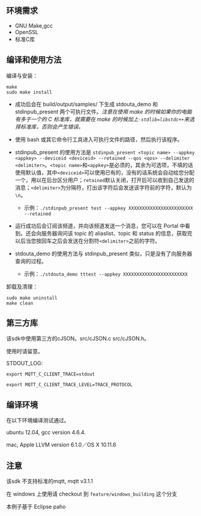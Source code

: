 ## 环境需求

- GNU Make,gcc
- OpenSSL
- 标准C库

## 编译和使用方法

编译与安装：
```
make
sudo make install
```

- 成功后会在 build/output/samples/ 下生成 stdouta_demo 和 stdinpub_present 两个可执行文件。*注意在使用 make 的时候如果你的电脑有多于一个的 C 标准库，就需要在 make 的时候加上`-stdlib=libstdc++`来选择标准库，否则会产生错误。*

- 使用 bash 或其它命令行工具进入可执行文件的路径，然后执行该程序。

- stdinpub_present 的使用方法是 `stdinpub_present <topic name> --appkey <appkey> --deviceid <deviceid> --retained --qos <qos> --delimiter <delimiter>`。`<topic name>`和`<appkey>`是必须的，其余为可选项，不填的话使用默认值，其中`<deviceid>`可以使用已有的，没有的话系统会自动给您分配一个，用以在后台区分用户；`retained`默认关闭，打开后可以收到自己发送的消息；`<delimiter>`为分隔符，打出该字符后会发送该字符前的字符，默认为`\n`。
	- 示例：`./stdinpub_present test --appkey XXXXXXXXXXXXXXXXXXXXXXXX --retained`

- 运行成功后会订阅该频道，并向该频道发送一个消息，您可以在 Portal 中看到。还会向服务器询问该 topic 的 aliaslist、topic 和 status 的信息，获取完以后当您按回车之后会发送在分割符`<delimiter>`之前的字符。

- stdouta_demo 的使用方法与 stdinpub_present 类似，只是没有了向服务器查询的过程。
	- 示例：`./stdouta_demo tttest --appkey XXXXXXXXXXXXXXXXXXXXXXXX`

卸载及清理：
```
sudo make uninstall
make clean
```

## 第三方库

该sdk中使用第三方的cJSON。src/cJSON.c src/cJSON.h。

使用时请留意。

STDOUT_LOG:

```
export MQTT_C_CLIENT_TRACE=stdout

export MQTT_C_CLIENT_TRACE_LEVEL=TRACE_PROTOCOL
```

## 编译环境

在以下环境编译测试通过。

ubuntu 12.04, gcc version 4.6.4.

mac, Apple LLVM version 6.1.0／OS X 10.11.6

## 注意

该sdk 不支持标准的mqtt, mqtt v3.1.1

在 windows 上使用请 checkout 到 `feature/windows_building` 这个分支

本例子基于 Eclipse paho
